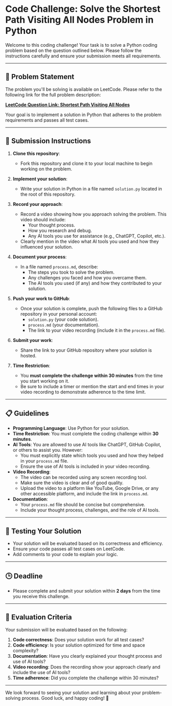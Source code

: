 # Code Challenge: Solve the Shortest Path Visiting All Nodes Problem in Python

Welcome to this coding challenge! Your task is to solve a Python coding problem based on the question outlined below. Please follow the instructions carefully and ensure your submission meets all requirements.

---

## 📝 Problem Statement

The problem you'll be solving is available on LeetCode. Please refer to the following link for the full problem description: 

**[LeetCode Question Link: Shortest Path Visiting All Nodes](https://leetcode.com/problems/shortest-path-visiting-all-nodes/description/)**

Your goal is to implement a solution in Python that adheres to the problem requirements and passes all test cases.

---

## 🚀 Submission Instructions

1. **Clone this repository**:
   - Fork this repository and clone it to your local machine to begin working on the problem.

2. **Implement your solution**:
   - Write your solution in Python in a file named `solution.py` located in the root of this repository.

3. **Record your approach**:
   - Record a video showing how you approach solving the problem. This video should include:
     - Your thought process.
     - How you research and debug.
     - Any AI tools you use for assistance (e.g., ChatGPT, Copilot, etc.).
   - Clearly mention in the video what AI tools you used and how they influenced your solution.

4. **Document your process**:
   - In a file named `process.md`, describe:
     - The steps you took to solve the problem.
     - Any challenges you faced and how you overcame them.
     - The AI tools you used (if any) and how they contributed to your solution.

5. **Push your work to GitHub**:
   - Once your solution is complete, push the following files to a GitHub repository in your personal account:
     - `solution.py` (your code solution).
     - `process.md` (your documentation).
     - The link to your video recording (include it in the `process.md` file).

6. **Submit your work**:
   - Share the link to your GitHub repository where your solution is hosted.

7. **Time Restriction**:
   - You **must complete the challenge within 30 minutes** from the time you start working on it.
   - Be sure to include a timer or mention the start and end times in your video recording to demonstrate adherence to the time limit.


---

## 📋 Guidelines

- **Programming Language**: Use Python for your solution.
- **Time Restriction**: You must complete the coding challenge within **30 minutes**.
- **AI Tools**: You are allowed to use AI tools like ChatGPT, GitHub Copilot, or others to assist you. However:
  - You must explicitly state which tools you used and how they helped in your `process.md` file.
  - Ensure the use of AI tools is included in your video recording.
- **Video Recording**:
  - The video can be recorded using any screen recording tool.
  - Make sure the video is clear and of good quality.
  - Upload the video to a platform like YouTube, Google Drive, or any other accessible platform, and include the link in `process.md`.
- **Documentation**:
  - Your `process.md` file should be concise but comprehensive.
  - Include your thought process, challenges, and the role of AI tools.

---

## 🧪 Testing Your Solution

- Your solution will be evaluated based on its correctness and efficiency.
- Ensure your code passes all test cases on LeetCode.
- Add comments to your code to explain your logic.

---

## 🕒 Deadline

- Please complete and submit your solution within **2 days** from the time you receive this challenge.

---

## 🎯 Evaluation Criteria

Your submission will be evaluated based on the following:

1. **Code correctness**: Does your solution work for all test cases?
2. **Code efficiency**: Is your solution optimized for time and space complexity?
3. **Documentation**: Have you clearly explained your thought process and use of AI tools?
4. **Video recording**: Does the recording show your approach clearly and include the use of AI tools?
5. **Time adherence**: Did you complete the challenge within 30 minutes?

---

We look forward to seeing your solution and learning about your problem-solving process. Good luck, and happy coding! 🚀
